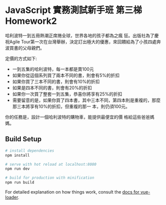 # JavaScript 實務測試新手班 第三梯 Homework2

哈利波特一到五冊熱潮正席捲全球，世界各地的孩子都為之瘋 狂。出版社為了慶祝Agile Tour第一次在台灣舉辦，決定訂出極大的優惠，來回饋給為了小孩四處奔波買書的父母親們。

定價的方式如下:
    
* 一到五集的哈利波特，每一本都是賣100元
* 如果你從這個系列買了兩本不同的書，則會有5%的折扣
* 如果你買了三本不同的書，則會有10%的折扣
* 如果是四本不同的書，則會有20%的折扣
* 如果你一次買了整套一到五集，恭喜你將享有25%的折扣
* 需要留意的是，如果你買了四本書，其中三本不同，第四本則是重複的，那麼那三本將享有10%的折扣，但重複的那一 本，則仍須100元。

你的任務是，設計一個哈利波特的購物車，能提供最便宜的價 格給這些爸爸媽媽。

## Build Setup

``` bash
# install dependencies
npm install

# serve with hot reload at localhost:8080
npm run dev

# build for production with minification
npm run build
```

For detailed explanation on how things work, consult the [docs for vue-loader](http://vuejs.github.io/vue-loader).
